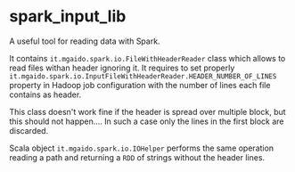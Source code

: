 # spark_input_lib
A useful tool for reading data with Spark.

It contains `it.mgaido.spark.io.FileWithHeaderReader` class which allows to read files withan header ignoring it. 
It requires to set properly `it.mgaido.spark.io.InputFileWithHeaderReader.HEADER_NUMBER_OF_LINES` property in Hadoop job configuration with the 
number of lines each file contains as header.

This class doesn't work fine if the header is spread over multiple block, but this should not happen.... In such a case
only the lines in the first block are discarded.

Scala object `it.mgaido.spark.io.IOHelper` performs the same operation reading a path and returning a `RDD` of strings
without the header lines.


